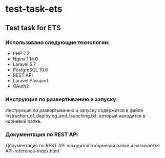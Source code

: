 # test-task-ets
<h2>Test task for ETS</h2>

<h3>Использовано следующие технологии:</h3>
<ul>
    <li>PHP 7.2</li>
    <li>Nginx 1.14.0</li>
    <li>Laravel 5.7</li>
    <li>PostgreSQL 10.6</li>
    <li>REST API</li>
    <li>Laravel Passport</li>
    <li>OAuth2</li>
</ul>

<h3>Инструкция по развертыванию и запуску</h3>
<p>Инструкция по развертыванию и запуску содержится в файле Instruction_of_deploying_and_launching.txt, который находится в корневой папке.</p>

<h3>Документация по REST APi</h3>
<p>Документация по REST APi находится в корневой папке и называется API-reference-index.html</p>
